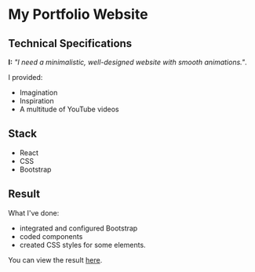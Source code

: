 # My Portfolio Website

## Technical Specifications

**I:** *"I need a minimalistic, well-designed website with smooth animations."*.

I provided:

- Imagination
- Inspiration
- A multitude of YouTube videos

## Stack

- React
- CSS
- Bootstrap

## Result

What I've done:

- integrated and configured Bootstrap
- coded components
- created CSS styles for some elements.

You can view the result [here](https://winerar.github.io/portfolio/).
